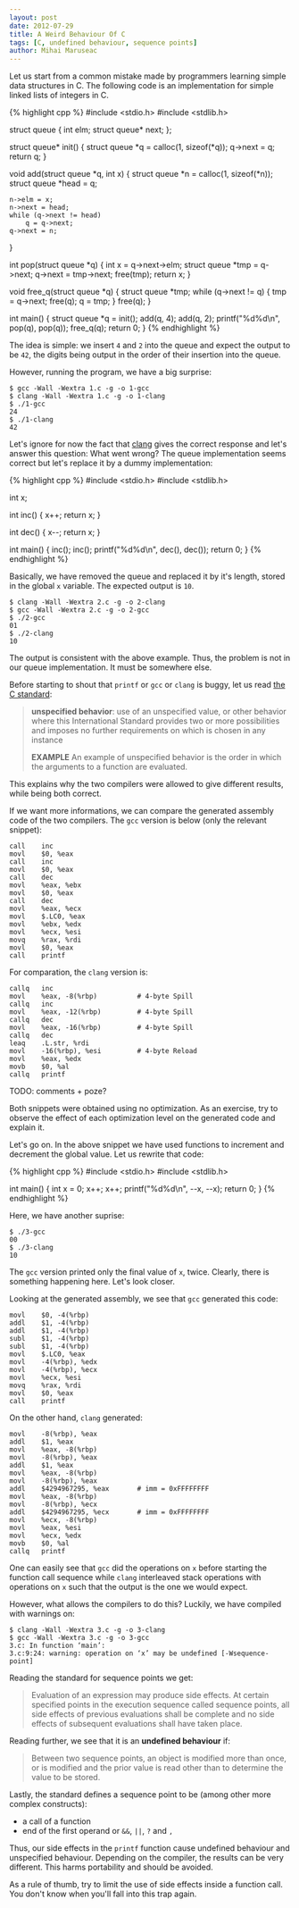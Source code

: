 ```yaml
---
layout: post
date: 2012-07-29
title: A Weird Behaviour Of C
tags: [C, undefined behaviour, sequence points]
author: Mihai Maruseac
---
```


Let us start from a common mistake made by programmers learning simple data
structures in C. The following code is an implementation for simple linked
lists of integers in C.

{% highlight cpp %}
#include <stdio.h>
#include <stdlib.h>

struct queue {
	int elm;
	struct queue* next;
};

struct queue* init()
{
	struct queue *q = calloc(1, sizeof(*q));
	q->next = q;
	return q;
}

void add(struct queue *q, int x)
{
	struct queue *n = calloc(1, sizeof(*n));
	struct queue *head = q;

	n->elm = x;
	n->next = head;
	while (q->next != head)
		q = q->next;
	q->next = n;
}

int pop(struct queue *q)
{
	int x = q->next->elm;
	struct queue *tmp = q->next;
	q->next = tmp->next;
	free(tmp);
	return x;
}

void free_q(struct queue *q)
{
	struct queue *tmp;
	while (q->next != q) {
		tmp = q->next;
		free(q);
		q = tmp;
	}
	free(q);
}

int main()
{
	struct queue *q = init();
	add(q, 4);
	add(q, 2);
	printf("%d%d\n", pop(q), pop(q));
	free_q(q);
	return 0;
}
{% endhighlight %}

The idea is simple: we insert `4` and `2` into the queue and expect the output
to be `42`, the digits being output in the order of their insertion into the
queue.

However, running the program, we have a big surprise:

    $ gcc -Wall -Wextra 1.c -g -o 1-gcc
    $ clang -Wall -Wextra 1.c -g -o 1-clang
    $ ./1-gcc 
    24
    $ ./1-clang 
    42

Let's ignore for now the fact that [clang][clang] gives the correct response
and let's answer this question: What went wrong? The queue implementation
seems correct but let's replace it by a dummy implementation:

{% highlight cpp %}
#include <stdio.h>
#include <stdlib.h>

int x;

int inc()
{
	x++;
	return x;
}

int dec()
{
	x--;
	return x;
}

int main()
{
	inc();
	inc();
	printf("%d%d\n", dec(), dec());
	return 0;
}
{% endhighlight %}

Basically, we have removed the queue and replaced it by it's length, stored in
the global `x` variable. The expected output is `10`.

    $ clang -Wall -Wextra 2.c -g -o 2-clang
    $ gcc -Wall -Wextra 2.c -g -o 2-gcc
    $ ./2-gcc 
    01
    $ ./2-clang 
    10

The output is consistent with the above example. Thus, the problem is not in
our queue implementation. It must be somewhere else.

Before starting to shout that `printf` or `gcc` or `clang` is buggy, let us
read [the C standard][std]:

> **unspecified behavior**:
>   use of an unspecified value, or other behavior where this International
>   Standard provides two or more possibilities and imposes no further
>   requirements on which is chosen in any instance
>
> **EXAMPLE**
>   An example of unspecified behavior is the order in which the arguments to a
>   function are evaluated.

This explains why the two compilers were allowed to give different results,
while being both correct.

If we want more informations, we can compare the generated assembly code of
the two compilers. The `gcc` version is below (only the relevant snippet):

    call    inc
    movl    $0, %eax
    call    inc
    movl    $0, %eax
    call    dec
    movl    %eax, %ebx
    movl    $0, %eax
    call    dec
    movl    %eax, %ecx
    movl    $.LC0, %eax
    movl    %ebx, %edx
    movl    %ecx, %esi
    movq    %rax, %rdi
    movl    $0, %eax
    call    printf

For comparation, the `clang` version is:

    callq   inc
    movl    %eax, -8(%rbp)          # 4-byte Spill
    callq   inc
    movl    %eax, -12(%rbp)         # 4-byte Spill
    callq   dec
    movl    %eax, -16(%rbp)         # 4-byte Spill
    callq   dec
    leaq    .L.str, %rdi
    movl    -16(%rbp), %esi         # 4-byte Reload
    movl    %eax, %edx
    movb    $0, %al
    callq   printf

TODO: comments + poze?

Both snippets were obtained using no optimization. As an exercise, try to
observe the effect of each optimization level on the generated code and
explain it.

Let's go on. In the above snippet we have used functions to increment and
decrement the global value. Let us rewrite that code:

{% highlight cpp %}
#include <stdio.h>
#include <stdlib.h>

int main()
{
	int x = 0;
	x++;
	x++;
	printf("%d%d\n", --x, --x);
	return 0;
}
{% endhighlight %}

Here, we have another suprise:

    $ ./3-gcc 
    00
    $ ./3-clang 
    10

The `gcc` version printed only the final value of `x`, twice. Clearly, there
is something happening here. Let's look closer.

Looking at the generated assembly, we see that `gcc` generated this code:

    movl    $0, -4(%rbp)
    addl    $1, -4(%rbp)
    addl    $1, -4(%rbp)
    subl    $1, -4(%rbp)
    subl    $1, -4(%rbp)
    movl    $.LC0, %eax
    movl    -4(%rbp), %edx
    movl    -4(%rbp), %ecx
    movl    %ecx, %esi
    movq    %rax, %rdi
    movl    $0, %eax
    call    printf

On the other hand, `clang` generated:

    movl    -8(%rbp), %eax
    addl    $1, %eax
    movl    %eax, -8(%rbp)
    movl    -8(%rbp), %eax
    addl    $1, %eax
    movl    %eax, -8(%rbp)
    movl    -8(%rbp), %eax
    addl    $4294967295, %eax       # imm = 0xFFFFFFFF
    movl    %eax, -8(%rbp)
    movl    -8(%rbp), %ecx
    addl    $4294967295, %ecx       # imm = 0xFFFFFFFF
    movl    %ecx, -8(%rbp)
    movl    %eax, %esi
    movl    %ecx, %edx
    movb    $0, %al
    callq   printf

One can easily see that `gcc` did the operations on `x` before starting the
function call sequence while `clang` interleaved stack operations with
operations on `x` such that the output is the one we would expect.

However, what allows the compilers to do this? Luckily, we have compiled with
warnings on:

    $ clang -Wall -Wextra 3.c -g -o 3-clang
    $ gcc -Wall -Wextra 3.c -g -o 3-gcc
    3.c: In function ‘main’:
    3.c:9:24: warning: operation on ‘x’ may be undefined [-Wsequence-point]

Reading the standard for sequence points we get:

> Evaluation of an expression may produce side effects. At certain specified
> points in the execution sequence called sequence points, all side effects of
> previous evaluations shall be complete and no side effects of subsequent
> evaluations shall have taken place.

Reading further, we see that it is an **undefined behaviour** if:

> Between two sequence points, an object is modified more than once, or is
> modified and the prior value is read other than to determine the value to be
> stored.

Lastly, the standard defines a sequence point to be (among other more complex
constructs):

* a call of a function
* end of the first operand or `&&`, `||`, `?` and `,`

Thus, our side effects in the `printf` function cause undefined behaviour and
unspecified behaviour. Depending on the compiler, the results can be very
different. This harms portability and should be avoided.

As a rule of thumb, try to limit the use of side effects inside a function
call. You don't know when you'll fall into this trap again.

[clang]: http://clang.llvm.org/ "clang"
[std]: http://www.open-std.org/jtc1/sc22/wg14/www/standards "C standards"
